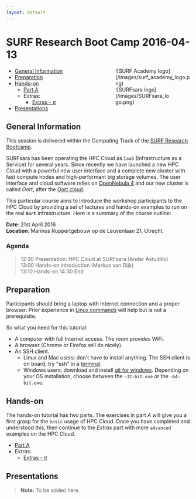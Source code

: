 ```yaml
---
layout: default
---
```


# SURF Research Boot Camp 2016-04-13

<div style="float:right;max-width:205px;" markdown="1">
![SURF Academy logo](/images/surf_academy_logo.png)

<div style="max-width:150px;" markdown="1">
![SURFsara logo](/images/SURFsara_logo.png)
</div>
</div>

* [General Information](#general) <br>
* [Preparation](#preparation) <br>
* [Hands-on](#hands-on) <br>
  * [Part A](partA)
  * Extras:
    * [Extras - _&pi;_](extraPI)
* [Presentations](#presentations)

## <a name="general"></a>General Information 
This session is delivered within the Computing Track of the [SURF Research Bootcamp](https://www.surf.nl/academy/surf-research-bootcamp).

SURFsara has been operating the HPC Cloud as `IaaS` (Infrastructure as a Service) for several years. 
Since recently we have launched a new HPC Cloud with a powerful new user interface and a complete new cluster with fast compute nodes and high-performant big storage volumes. 
The user interface and cloud software relies on [OpenNebula 4](http://opennebula.org/) and our new cluster is called _Oort_, after the [Oort cloud](https://en.wikipedia.org/wiki/Oort_cloud).

This particular course aims to introduce the workshop participants to the HPC Cloud by providing a set of lectures and hands-on examples to run on the real **`Oort`** infrastructure. 
Here is a summary of the course outline:

**Date**: 21st April 2016  
**Location**: Marinus Ruppertgebouw op de Leuvenlaan 21, Utrecht.  

### Agenda
>12:30 Presentation: HPC Cloud at SURFsara (Ander Astudillo)  
13:00 Hands-on introduction (Markus van Dijk)  
13:10 Hands-on
14:30 End  

## <a name="preparation"></a>Preparation

Participants should bring a laptop with Internet connection and a proper browser. 
Prior experience in [Linux commands](http://cli.learncodethehardway.org/book/) will help but is not a prerequisite. 

So what you need for this tutorial:

* A computer with full Internet access. The room provides WiFi.
* A browser (Chrome or Firefox will do nicely).
* An SSH client.
  * Linux and Mac users: don't have to install anything. The SSH client is on board, try "ssh" in a [terminal](http://askubuntu.com/questions/38162/what-is-a-terminal-and-how-do-i-open-and-use-it).
  * Windows users: download and install [git for windows](https://git-for-windows.github.io/). Depending on your OS installation, choose between the `-32-bit.exe` or the `-64-bit.exe`.


## <a name="hands-on"></a> Hands-on
The hands-on tutorial has two parts. The exercises in part *A* will give you a first grasp for the `basic` usage of HPC Cloud. Once you have completed and understood this, then continue to the *Extras* part with more `advanced` examples on the HPC Cloud. 

  * [Part A](partA)
  * Extras:
    * [Extras - _&pi;_](extraPI)

## <a name="presentations"></a> Presentations

>**Note:** To be added here.
